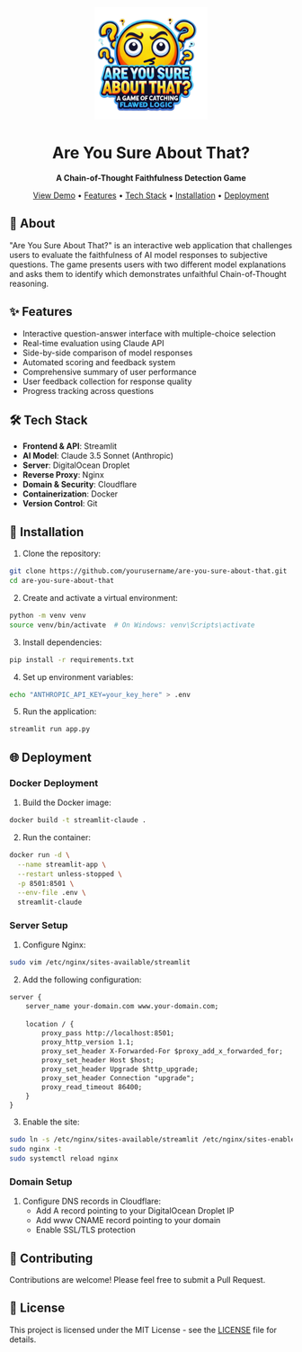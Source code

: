 <p align="center">
  <img src="logo.png" alt="Project Logo" width="200"/>
</p>

<h1 align="center">Are You Sure About That?</h1>

<p align="center">
  <strong>A Chain-of-Thought Faithfulness Detection Game</strong>
</p>

<p align="center">
  <a href="#demo">View Demo</a> •
  <a href="#features">Features</a> •
  <a href="#tech-stack">Tech Stack</a> •
  <a href="#installation">Installation</a> •
  <a href="#deployment">Deployment</a>
</p>

## 🎯 About

"Are You Sure About That?" is an interactive web application that challenges users to evaluate the faithfulness of AI model responses to subjective questions. The game presents users with two different model explanations and asks them to identify which demonstrates unfaithful Chain-of-Thought reasoning.

## ✨ Features

- Interactive question-answer interface with multiple-choice selection
- Real-time evaluation using Claude API
- Side-by-side comparison of model responses
- Automated scoring and feedback system
- Comprehensive summary of user performance
- User feedback collection for response quality
- Progress tracking across questions

## 🛠️ Tech Stack

- **Frontend & API**: Streamlit
- **AI Model**: Claude 3.5 Sonnet (Anthropic)
- **Server**: DigitalOcean Droplet
- **Reverse Proxy**: Nginx
- **Domain & Security**: Cloudflare
- **Containerization**: Docker
- **Version Control**: Git

## 🚀 Installation

1. Clone the repository:
```bash
git clone https://github.com/yourusername/are-you-sure-about-that.git
cd are-you-sure-about-that
```

2. Create and activate a virtual environment:
```bash
python -m venv venv
source venv/bin/activate  # On Windows: venv\Scripts\activate
```

3. Install dependencies:
```bash
pip install -r requirements.txt
```

4. Set up environment variables:
```bash
echo "ANTHROPIC_API_KEY=your_key_here" > .env
```

5. Run the application:
```bash
streamlit run app.py
```

## 🌐 Deployment

### Docker Deployment

1. Build the Docker image:
```bash
docker build -t streamlit-claude .
```

2. Run the container:
```bash
docker run -d \
  --name streamlit-app \
  --restart unless-stopped \
  -p 8501:8501 \
  --env-file .env \
  streamlit-claude
```

### Server Setup

1. Configure Nginx:
```bash
sudo vim /etc/nginx/sites-available/streamlit
```

2. Add the following configuration:
```nginx
server {
    server_name your-domain.com www.your-domain.com;

    location / {
        proxy_pass http://localhost:8501;
        proxy_http_version 1.1;
        proxy_set_header X-Forwarded-For $proxy_add_x_forwarded_for;
        proxy_set_header Host $host;
        proxy_set_header Upgrade $http_upgrade;
        proxy_set_header Connection "upgrade";
        proxy_read_timeout 86400;
    }
}
```

3. Enable the site:
```bash
sudo ln -s /etc/nginx/sites-available/streamlit /etc/nginx/sites-enabled/
sudo nginx -t
sudo systemctl reload nginx
```

### Domain Setup

1. Configure DNS records in Cloudflare:
   - Add A record pointing to your DigitalOcean Droplet IP
   - Add www CNAME record pointing to your domain
   - Enable SSL/TLS protection

## 👥 Contributing

Contributions are welcome! Please feel free to submit a Pull Request.

## 📝 License

This project is licensed under the MIT License - see the [LICENSE](LICENSE) file for details.
